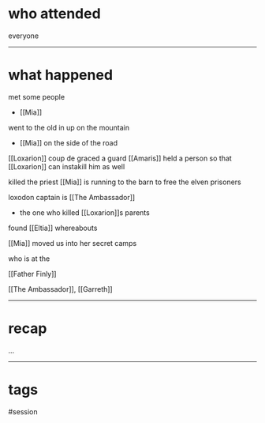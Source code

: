 # who attended

everyone

---
# what happened

met some people
- [[Mia]]

went to the old in up on the mountain
- [[Mia]] on the side of the road

[[Loxarion]] coup de graced a guard
[[Amaris]] held a person so that [[Loxarion]] can instakill him as well

killed the priest
[[Mia]] is running to the barn to free the elven prisoners

loxodon captain is [[The Ambassador]]
- the one who killed [[Loxarion]]s parents

found [[Eltia]] whereabouts

[[Mia]] moved us into her secret camps

who is at the 

[[Father Finly]]

[[The Ambassador]], [[Garreth]]


---
# recap

...

---
# tags

#session